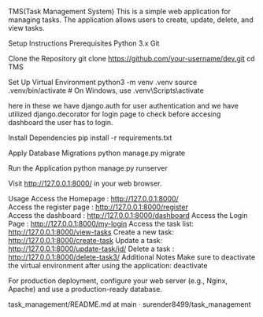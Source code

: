 TMS(Task Management System) This is a simple web application for managing tasks. The application allows users to create, update, delete, and view tasks.

Setup Instructions Prerequisites Python 3.x Git

Clone the Repository git clone https://github.com/your-username/dev.git cd TMS

Set Up Virtual Environment python3 -m venv .venv source .venv/bin/activate # On Windows, use .venv\Scripts\activate

here in these we have django.auth for user authentication and we have utilized django.decorator for login page to check before accesing dashboard the user has to login.

Install Dependencies pip install -r requirements.txt

Apply Database Migrations python manage.py migrate

Run the Application python manage.py runserver

Visit http://127.0.0.1:8000/ in your web browser.

Usage
Access the Homepage : http://127.0.0.1:8000/    
Access the register page : http://127.0.0.1:8000/register   
Access the dashboard : http://127.0.0.1:8000/dashboard
Access the Login Page : http://127.0.0.1:8000/my-login
Access the task list: http://127.0.0.1:8000/view-tasks
Create a new task: http://127.0.0.1:8000/create-task
Update a task: http://127.0.0.1:8000/update-task/id/
Delete a task : http://127.0.0.1:8000/delete-task3/
Additional Notes Make sure to deactivate the virtual environment after using the application: deactivate

For production deployment, configure your web server (e.g., Nginx, Apache) and use a production-ready database.

task_management/README.md at main · surender8499/task_management
